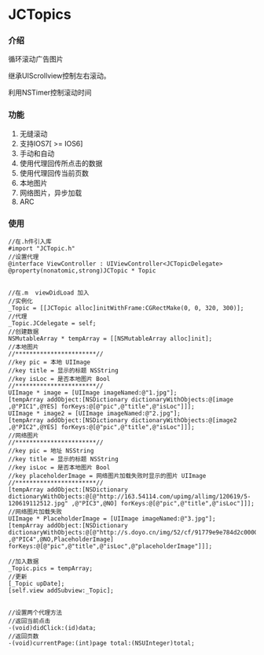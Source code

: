 JCTopics
========
### 介绍
循环滚动广告图片

继承UIScrollview控制左右滚动。

利用NSTimer控制滚动时间

### 功能
1. 无缝滚动
2. 支持IOS7[ >= IOS6]
3. 手动和自动
4. 使用代理回传所点击的数据
5. 使用代理回传当前页数
6. 本地图片
7. 网络图片，异步加载
8. ARC

### 使用

	//在.h件引入库
	#import "JCTopic.h"
	//设置代理
	@interface ViewController : UIViewController<JCTopicDelegate>
	@property(nonatomic,strong)JCTopic * Topic
	
	
	//在.m  viewDidLoad 加入
	//实例化
    _Topic = [[JCTopic alloc]initWithFrame:CGRectMake(0, 0, 320, 300)];
    //代理
    _Topic.JCdelegate = self;
    //创建数据
    NSMutableArray * tempArray = [[NSMutableArray alloc]init];
    //本地图片
    //***********************//
    //key pic = 本地 UIImage
    //key title = 显示的标题 NSString
    //key isLoc = 是否本地图片 Bool
    //***********************//
    UIImage * image = [UIImage imageNamed:@"1.jpg"];
    [tempArray addObject:[NSDictionary dictionaryWithObjects:@[image ,@"PIC1",@YES] forKeys:@[@"pic",@"title",@"isLoc"]]];
    UIImage * image2 = [UIImage imageNamed:@"2.jpg"];
    [tempArray addObject:[NSDictionary dictionaryWithObjects:@[image2 ,@"PIC2",@YES] forKeys:@[@"pic",@"title",@"isLoc"]]];
    //网络图片
    //***********************//
    //key pic = 地址 NSString
    //key title = 显示的标题 NSString
    //key isLoc = 是否本地图片 Bool
    //key placeholderImage = 网络图片加载失败时显示的图片 UIImage
    //***********************//
    [tempArray addObject:[NSDictionary dictionaryWithObjects:@[@"http://163.54114.com/upimg/allimg/120619/5-120619112512.jpg" ,@"PIC3",@NO] forKeys:@[@"pic",@"title",@"isLoc"]]];
    //网络图片加载失败
    UIImage * PlaceholderImage = [UIImage imageNamed:@"3.jpg"];
    [tempArray addObject:[NSDictionary dictionaryWithObjects:@[@"http://s.doyo.cn/img/52/cf/91779e9e784d2c000003.jpg" ,@"PIC4",@NO,PlaceholderImage] forKeys:@[@"pic",@"title",@"isLoc",@"placeholderImage"]]];
    
    //加入数据
    _Topic.pics = tempArray;
    //更新
    [_Topic upDate];
    [self.view addSubview:_Topic];
	
	
	//设置两个代理方法
	//返回当前点击
	-(void)didClick:(id)data;
	//返回页数
	-(void)currentPage:(int)page total:(NSUInteger)total;
	
